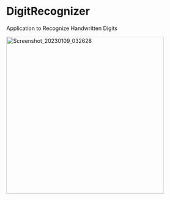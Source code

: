 # DigitRecognizer
Application to Recognize Handwritten Digits

<img width="411" alt="Screenshot_20230109_032628" src="https://user-images.githubusercontent.com/58951561/211402859-1d172bd0-8da8-418f-a4b2-4b6810ccb68c.png">
